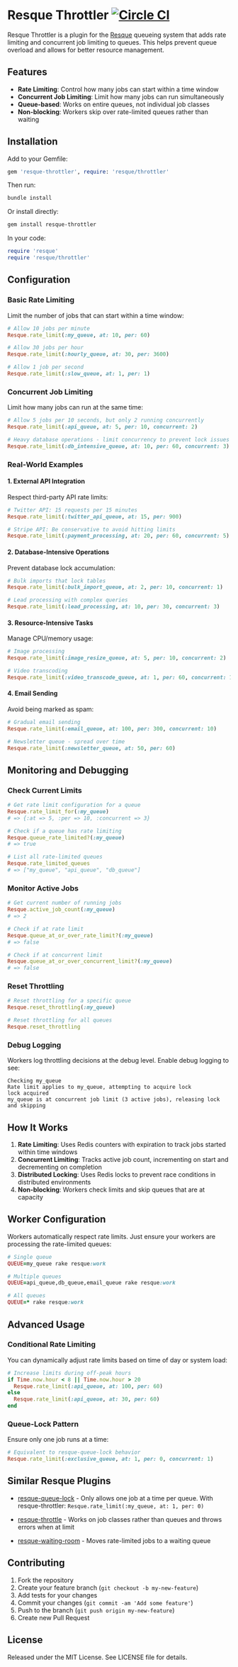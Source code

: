 Resque Throttler [![Circle CI](https://circleci.com/gh/malomalo/resque-throttler.svg?style=svg)](https://circleci.com/gh/malomalo/resque-throttler)
================

Resque Throttler is a plugin for the [Resque](https://github.com/resque/resque) queueing system that adds rate limiting and concurrent job limiting to queues. This helps prevent queue overload and allows for better resource management.

## Features

- **Rate Limiting**: Control how many jobs can start within a time window
- **Concurrent Job Limiting**: Limit how many jobs can run simultaneously
- **Queue-based**: Works on entire queues, not individual job classes
- **Non-blocking**: Workers skip over rate-limited queues rather than waiting

## Installation

Add to your Gemfile:

```ruby
gem 'resque-throttler', require: 'resque/throttler'
```

Then run:

```bash
bundle install
```

Or install directly:

```bash
gem install resque-throttler
```

In your code:

```ruby
require 'resque'
require 'resque/throttler'
```

## Configuration

### Basic Rate Limiting

Limit the number of jobs that can start within a time window:

```ruby
# Allow 10 jobs per minute
Resque.rate_limit(:my_queue, at: 10, per: 60)

# Allow 30 jobs per hour
Resque.rate_limit(:hourly_queue, at: 30, per: 3600)

# Allow 1 job per second
Resque.rate_limit(:slow_queue, at: 1, per: 1)
```

### Concurrent Job Limiting

Limit how many jobs can run at the same time:

```ruby
# Allow 5 jobs per 10 seconds, but only 2 running concurrently
Resque.rate_limit(:api_queue, at: 5, per: 10, concurrent: 2)

# Heavy database operations - limit concurrency to prevent lock issues
Resque.rate_limit(:db_intensive_queue, at: 10, per: 60, concurrent: 3)
```

### Real-World Examples

#### 1. External API Integration
Respect third-party API rate limits:

```ruby
# Twitter API: 15 requests per 15 minutes
Resque.rate_limit(:twitter_api_queue, at: 15, per: 900)

# Stripe API: Be conservative to avoid hitting limits
Resque.rate_limit(:payment_processing, at: 20, per: 60, concurrent: 5)
```

#### 2. Database-Intensive Operations
Prevent database lock accumulation:

```ruby
# Bulk imports that lock tables
Resque.rate_limit(:bulk_import_queue, at: 2, per: 10, concurrent: 1)

# Lead processing with complex queries
Resque.rate_limit(:lead_processing, at: 10, per: 30, concurrent: 3)
```

#### 3. Resource-Intensive Tasks
Manage CPU/memory usage:

```ruby
# Image processing
Resque.rate_limit(:image_resize_queue, at: 5, per: 10, concurrent: 2)

# Video transcoding
Resque.rate_limit(:video_transcode_queue, at: 1, per: 60, concurrent: 1)
```

#### 4. Email Sending
Avoid being marked as spam:

```ruby
# Gradual email sending
Resque.rate_limit(:email_queue, at: 100, per: 300, concurrent: 10)

# Newsletter queue - spread over time
Resque.rate_limit(:newsletter_queue, at: 50, per: 60)
```

## Monitoring and Debugging

### Check Current Limits

```ruby
# Get rate limit configuration for a queue
Resque.rate_limit_for(:my_queue)
# => {:at => 5, :per => 10, :concurrent => 3}

# Check if a queue has rate limiting
Resque.queue_rate_limited?(:my_queue)
# => true

# List all rate-limited queues
Resque.rate_limited_queues
# => ["my_queue", "api_queue", "db_queue"]
```

### Monitor Active Jobs

```ruby
# Get current number of running jobs
Resque.active_job_count(:my_queue)
# => 2

# Check if at rate limit
Resque.queue_at_or_over_rate_limit?(:my_queue)
# => false

# Check if at concurrent limit
Resque.queue_at_or_over_concurrent_limit?(:my_queue)
# => false
```

### Reset Throttling

```ruby
# Reset throttling for a specific queue
Resque.reset_throttling(:my_queue)

# Reset throttling for all queues
Resque.reset_throttling
```

### Debug Logging

Workers log throttling decisions at the debug level. Enable debug logging to see:

```
Checking my_queue
Rate limit applies to my_queue, attempting to acquire lock
lock acquired
my_queue is at concurrent job limit (3 active jobs), releasing lock and skipping
```

## How It Works

1. **Rate Limiting**: Uses Redis counters with expiration to track jobs started within time windows
2. **Concurrent Limiting**: Tracks active job count, incrementing on start and decrementing on completion
3. **Distributed Locking**: Uses Redis locks to prevent race conditions in distributed environments
4. **Non-blocking**: Workers check limits and skip queues that are at capacity

## Worker Configuration

Workers automatically respect rate limits. Just ensure your workers are processing the rate-limited queues:

```ruby
# Single queue
QUEUE=my_queue rake resque:work

# Multiple queues
QUEUE=api_queue,db_queue,email_queue rake resque:work

# All queues
QUEUE=* rake resque:work
```

## Advanced Usage

### Conditional Rate Limiting

You can dynamically adjust rate limits based on time of day or system load:

```ruby
# Increase limits during off-peak hours
if Time.now.hour < 8 || Time.now.hour > 20
  Resque.rate_limit(:api_queue, at: 100, per: 60)
else
  Resque.rate_limit(:api_queue, at: 30, per: 60)
end
```

### Queue-Lock Pattern

Ensure only one job runs at a time:

```ruby
# Equivalent to resque-queue-lock behavior
Resque.rate_limit(:exclusive_queue, at: 1, per: 0, concurrent: 1)
```

## Similar Resque Plugins

* [resque-queue-lock](https://github.com/mashion/resque-queue-lock) - Only allows one job at a time per queue. With resque-throttler: `Resque.rate_limit(:my_queue, at: 1, per: 0)`

* [resque-throttle](https://github.com/scotttam/resque-throttle) - Works on job classes rather than queues and throws errors when at limit

* [resque-waiting-room](https://github.com/julienXX/resque-waiting-room) - Moves rate-limited jobs to a waiting queue

## Contributing

1. Fork the repository
2. Create your feature branch (`git checkout -b my-new-feature`)
3. Add tests for your changes
4. Commit your changes (`git commit -am 'Add some feature'`)
5. Push to the branch (`git push origin my-new-feature`)
6. Create new Pull Request

## License

Released under the MIT License. See LICENSE file for details.